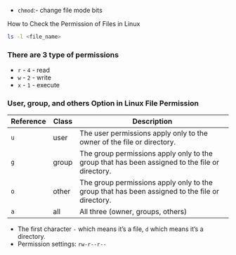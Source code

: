 
- `chmod`:- change file mode bits


How to Check the Permission of Files in Linux
```bash
ls -l <file_name>
```

### There are 3 type of permissions 

- `r` - `4` - read
- `w` - `2` - write
- `x` - `1` - execute 

### User, group, and others Option in Linux File Permission

Reference |	Class  | 	Description
--- | ---| --- |
`u` | user | The user permissions apply only to the owner of the file or directory.
`g` |  group | The group permissions apply only to the group that has been assigned to the file or directory.
`o` | other | The group permissions apply only to the group that has been assigned to the file or directory.
`a` | all | All three (owner, groups, others)


 - The first character `-` which means it’s a file, `d` which means it’s a directory.
 - Permission settings: `rw-r--r--`
